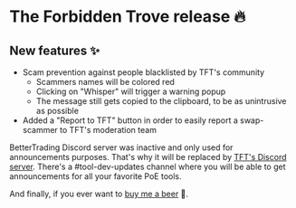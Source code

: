 # The Forbidden Trove release 🔥

## New features ✨

- Scam prevention against people blacklisted by TFT's community
  - Scammers names will be colored red
  - Clicking on "Whisper" will trigger a warning popup
  - The message still gets copied to the clipboard, to be as unintrusive as possible
- Added a "Report to TFT" button in order to easily report a swap-scammer to TFT's moderation team

BetterTrading Discord server was inactive and only used for announcements purposes. That's why it will be replaced by [TFT's Discord server](https://discord.gg/tftrove). There's a #tool-dev-updates channel where you will be able to get announcements for all your favorite PoE tools.

And finally, if you ever want to [buy me a beer](http://donate.exile.center/) 🍺.
